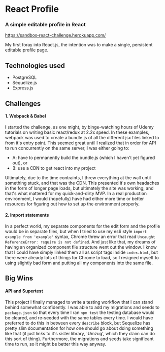 # React Profile
### A simple editable profile in React

https://sandbox-react-challenge.herokuapp.com/

My first foray into React.js, the intention was to make a single, persistent editable profile page.

## Technologies used

 - PostgreSQL
 - Sequelize.js
 - Express.js

## Challenges

#### 1. Webpack & Babel

I started the challenge, as one might, by binge-watching hours of Udemy tutorials on writing basic react/redux at 2.2x speed.  In these examples, webpack was used to create a bundle.js of all the different jsx files linked to from it's entry point.  This seemed great until I realized that in order for API to run concurrently on the same server, I was either going to:
- A: have to permanently build the bundle.js (which I haven't yet figured out), or
- B: use a CDN to get react into my project

Ultimately, due to the time contraints, I threw everything at the wall until something stuck, and that was the CDN.  This presented it's own headaches in the form of longer page loads, but ultimately the site was working, and that's what mattered for my quick-and-dirty MVP. In a real production environment, I would (hopefully) have had either more time or better resources for figuring out how to set up the environment properly.

#### 2. Import statements

In a perfect world, my separate components for the edit form and the profile would be in separate files, but when I tried to use my es6 style `import example from 'example'` syntax, Chrome threw an error that read `Uncaught ReferenceError: require is not defined`. And just like that, my dreams of having an organized component file structure went out the window.  I know that I could have simply linked them all as script tags inside `index.html`, but there were already lots of things for Chrome to load, so I resigned myself to using slightly bad form and putting all my components into the same file.

## Big Wins

#### API and Supertest

This project I finally managed to write a testing workflow that I can stand behind somewhat confidently.  I was able to add my migrations and seeds to `package.json` so that every time I ran `npm test` the testing database would be cleared, and re-seeded with the same tables every time.  I would have preferred to do this in between every `describe` block, but Sequelize has pretty slim documentation for how one should go about doing something like that (it just links to it's sister library, 'Umzug', which they claim can do this sort of thing). Furthermore, the migrations and seeds take significant time to run, so it might be better this way anyway.
